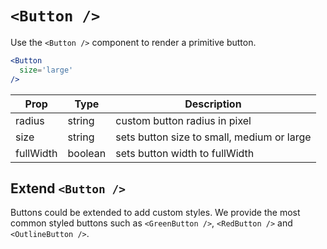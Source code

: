 
# `<Button />`

Use the `<Button />` component to render a primitive button.

```jsx
<Button
  size='large'
/>
```

Prop | Type | Description
---|---|---
radius | string | custom button radius in pixel
size | string | sets button size to small, medium or large
fullWidth | boolean | sets button width to fullWidth

## Extend `<Button />`

Buttons could be extended to add custom styles. We provide the most common styled buttons such as `<GreenButton />`, `<RedButton />` and `<OutlineButton />`.

